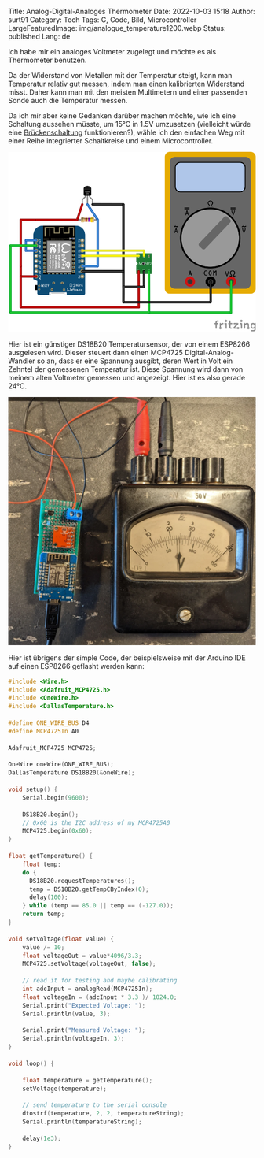 Title: Analog-Digital-Analoges Thermometer
Date: 2022-10-03 15:18
Author: surt91
Category: Tech
Tags: C, Code, Bild, Microcontroller
LargeFeaturedImage: img/analogue_temperature1200.webp
Status: published
Lang: de

Ich habe mir ein analoges Voltmeter zugelegt und möchte es als Thermometer benutzen.

Da der Widerstand von Metallen mit der Temperatur steigt, kann man Temperatur relativ gut messen, indem man
einen kalibrierten Widerstand misst. Daher kann man mit den meisten Multimetern und einer passenden Sonde
auch die Temperatur messen.

Da ich mir aber keine Gedanken darüber machen möchte, wie ich eine Schaltung aussehen müsste, um $15°\mathrm{C}$
in $1.5 \mathrm{V}$ umzusetzen (vielleicht würde eine [Brückenschaltung](https://de.wikipedia.org/wiki/Br%C3%BCckenschaltung)
funktionieren?), wähle ich den einfachen Weg mit einer Reihe integrierter Schaltkreise und einem Microcontroller.

![Schaltplan meines Analog-Digital-Analog-Thermometers](/img/analogue_temperature_circuit.svg)

Hier ist ein günstiger DS18B20 Temperatursensor, der von einem ESP8266 ausgelesen wird. Dieser steuert dann einen
MCP4725 Digital-Analog-Wandler so an, dass er eine Spannung ausgibt, deren Wert in Volt ein Zehntel der gemessenen
Temperatur ist. Diese Spannung wird dann von meinem alten Voltmeter gemessen und angezeigt. Hier ist es also gerade $24°\mathrm{C}$.

[![Foto meines Analog-Digital-Analog-Thermometers](/img/analogue_temperature1200.webp)](/img/analogue_temperature.webp)

Hier ist übrigens der simple Code, der beispielsweise mit der Arduino IDE auf einen ESP8266 geflasht werden kann:

```c++
#include <Wire.h>
#include <Adafruit_MCP4725.h>
#include <OneWire.h>
#include <DallasTemperature.h>

#define ONE_WIRE_BUS D4
#define MCP4725In A0

Adafruit_MCP4725 MCP4725;

OneWire oneWire(ONE_WIRE_BUS);
DallasTemperature DS18B20(&oneWire);

void setup() {
    Serial.begin(9600);

    DS18B20.begin();
    // 0x60 is the I2C address of my MCP4725A0
    MCP4725.begin(0x60);
}

float getTemperature() {
    float temp;
    do {
      DS18B20.requestTemperatures();
      temp = DS18B20.getTempCByIndex(0);
      delay(100);
    } while (temp == 85.0 || temp == (-127.0));
    return temp;
}

void setVoltage(float value) {
    value /= 10;
    float voltageOut = value*4096/3.3;
    MCP4725.setVoltage(voltageOut, false);

    // read it for testing and maybe calibrating
    int adcInput = analogRead(MCP4725In);
    float voltageIn = (adcInput * 3.3 )/ 1024.0;
    Serial.print("Expected Voltage: ");
    Serial.println(value, 3);

    Serial.print("Measured Voltage: ");
    Serial.println(voltageIn, 3);
}

void loop() {

    float temperature = getTemperature();
    setVoltage(temperature);

    // send temperature to the serial console
    dtostrf(temperature, 2, 2, temperatureString);
    Serial.println(temperatureString);

    delay(1e3);
}
```
